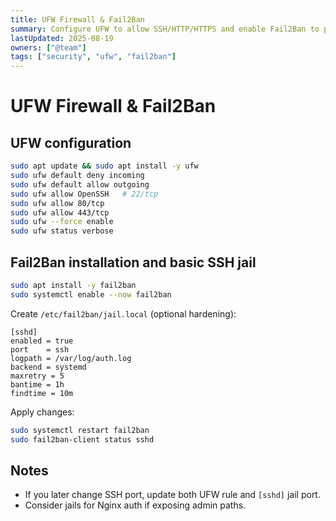 ```yaml
---
title: UFW Firewall & Fail2Ban
summary: Configure UFW to allow SSH/HTTP/HTTPS and enable Fail2Ban to protect SSH on Ubuntu 22.04.
lastUpdated: 2025-08-19
owners: ["@team"]
tags: ["security", "ufw", "fail2ban"]
---
```


# UFW Firewall & Fail2Ban

## UFW configuration
```bash
sudo apt update && sudo apt install -y ufw
sudo ufw default deny incoming
sudo ufw default allow outgoing
sudo ufw allow OpenSSH   # 22/tcp
sudo ufw allow 80/tcp
sudo ufw allow 443/tcp
sudo ufw --force enable
sudo ufw status verbose
```

## Fail2Ban installation and basic SSH jail
```bash
sudo apt install -y fail2ban
sudo systemctl enable --now fail2ban
```

Create `/etc/fail2ban/jail.local` (optional hardening):
```
[sshd]
enabled = true
port    = ssh
logpath = /var/log/auth.log
backend = systemd
maxretry = 5
bantime = 1h
findtime = 10m
```
Apply changes:
```bash
sudo systemctl restart fail2ban
sudo fail2ban-client status sshd
```

## Notes
- If you later change SSH port, update both UFW rule and `[sshd]` jail port.
- Consider jails for Nginx auth if exposing admin paths.
